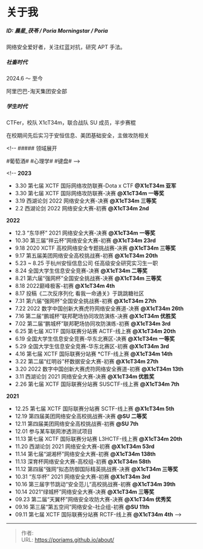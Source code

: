 # 关于我


##### ID: 晨星_茯苓 / Poria Morningstar / Poria

网络安全爱好者，关注红蓝对抗，研究 APT 手法。

##### 社畜时代

2024.6 ～ 至今

阿里巴巴-淘天集团安全部

##### 学生时代

CTFer，校队 X1cT34m，联合战队 SU 成员，半步赛棍

在校期间先后实习于安恒信息、美团基础安全，主做攻防相关

&lt;!-- ##### 领域展开

#葡萄酒# #心理学# #键盘# --&gt;

&lt;!-- **2023**

- 3.30 第七届 XCTF 国际网络攻防联赛-Dota x CTF **@X1cT34m 亚军**
- 3.30 第七届 XCTF 国际网络攻防联赛-决赛 **@X1cT34m 一等奖**
- 3.19 西湖论剑 2022 网络安全大赛-决赛 **@X1cT34m 三等奖**
- 2.2 西湖论剑 2022 网络安全大赛-初赛 **@X1cT34m 2nd**

**2022**

- 12.3 “东华杯” 2021 网络安全大赛-决赛 **@X1cT34m 一等奖**
- 10.30 第三届“祥云杯”网络安全大赛-初赛 **@X1cT34m 23rd**
- 9.18 2020 XCTF 高校网络安全专题挑战赛-决赛 **@X1cT34m 三等奖**
- 9.17 第五届美团网络安全高校挑战赛-初赛 **@X1cT34m 20th**
- 5.23 ~ 8.25 于杭州安恒信息公司 任高级安全研究实习生一职
- 8.24 全国大学生信息安全竞赛-决赛 **@X1cT34m 二等奖**
- 8.21 第六届“强网杯”全国安全挑战赛-决赛 **@X1cT34m 三等奖**
- 8.18 2022巅峰极客-初赛 **@X1cT34m 4th**
- 8.17 投稿《二次反序列化 看我一命通关》于跳跳糖社区
- 7.31 第六届“强网杯”全国安全挑战赛-初赛 **@X1cT34m 27th**
- 7.22 2022 数字中国创新大赛虎符网络安全赛道-决赛 **@X1cT34m 26th**
- 7.16 第二届“鹏城杯”联邦靶场协同攻防演练-决赛 **@X1cT34m 优胜奖**
- 7.02 第二届“鹏城杯”联邦靶场协同攻防演练-初赛 **@X1cT34m 3rd**
- 6.25 第七届 XCTF 国际联赛分站赛 ACTF-线上赛 **@X1cT34m 20th**
- 6.19 全国大学生信息安全竞赛-华东北赛区-决赛 **@X1cT34m 一等奖**
- 5.29 全国大学生信息安全竞赛-华东北赛区-初赛 **@X1cT34m 3rd**
- 4.16 第七届 XCTF 国际联赛分站赛 *CTF-线上赛 **@X1cT34m 14th**
- 3.22 第二届“红明谷”杯数据安全大赛-初赛 **@X1cT34m 27th**
- 3.20 2022 数字中国创新大赛虎符网络安全赛道-初赛 **@X1cT34m 13th**
- 3.11 西湖论剑 2021 网络安全大赛-决赛 **@X1cT34m 优胜奖**
- 2.26 第七届 XCTF 国际联赛分站赛 SUSCTF-线上赛 **@X1cT34m 7th**

**2021**

- 12.25 第七届 XCTF 国际联赛分站赛 SCTF-线上赛 **@X1cT34m 5th**
- 12.19 第四届美团网络安全高校挑战赛-决赛 **@SU 二等奖**
- 12.11 第四届美团网络安全高校挑战赛-初赛 **@SU 7th**
- 12.01 参与某车联网渗透测试项目
- 11.13 第七届 XCTF 国际联赛分站赛 L3HCTF-线上赛 **@X1cT34m 20th**
- 11.20 西湖论剑 2021 网络安全大赛-初赛 **@X1cT34m 53rd**
- 11.14 第七届“湖湘杯”网络安全大赛-初赛 **@X1cT34m 138th**
- 11.13 深育杯网络安全大赛-高校组-初赛 **@X1cT34m 58th**
- 11.12 第四届“强网“拟态防御国际精英挑战赛-决赛 **@X1cT34m 三等奖**
- 10.31 “东华杯” 2021 网络安全大赛-初赛 **@X1cT34m 3rd**
- 10.16 第三届字节跳动“安全范儿“高校挑战赛-初赛 **@X1cT34m 39th**
- 10.14 2021“绿城杯”网络安全大赛-决赛 **@X1cT34m 三等奖**
- 09.23 第二届“天翼杯”网络安全攻防大赛-决赛 **@X1cT34m 优秀奖**
- 09.16 第三届“第五空间”网络安全-社企组-初赛 **@SU 11th**
- 09.11 第七届 XCTF 国际联赛分站赛 RCTF-线上赛 **@X1cT34m 4th** --&gt;


---

> 作者:   
> URL: https://poriams.github.io/about/  

